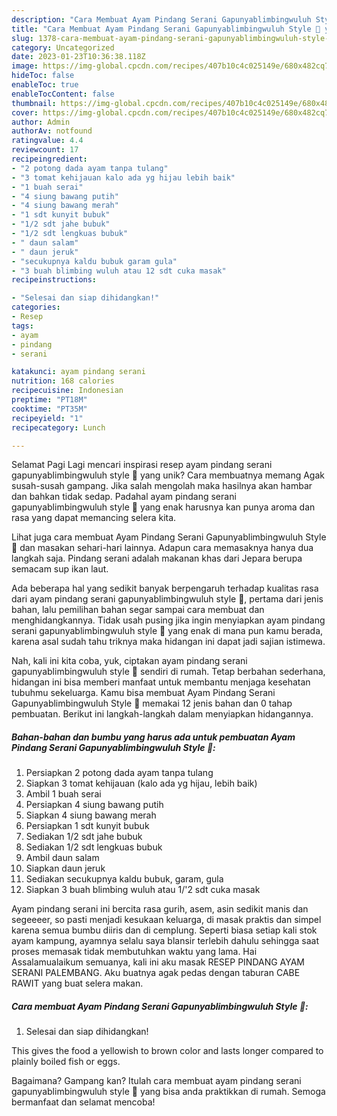 ```yaml
---
description: "Cara Membuat Ayam Pindang Serani Gapunyablimbingwuluh Style 🤪 yang Enak, Mantap"
title: "Cara Membuat Ayam Pindang Serani Gapunyablimbingwuluh Style 🤪 yang Enak, Mantap"
slug: 1378-cara-membuat-ayam-pindang-serani-gapunyablimbingwuluh-style-yang-enak-mantap
category: Uncategorized
date: 2023-01-23T10:36:38.118Z
image: https://img-global.cpcdn.com/recipes/407b10c4c025149e/680x482cq70/ayam-pindang-serani-gapunyablimbingwuluh-style-foto-resep-utama.jpg
hideToc: false
enableToc: true
enableTocContent: false
thumbnail: https://img-global.cpcdn.com/recipes/407b10c4c025149e/680x482cq70/ayam-pindang-serani-gapunyablimbingwuluh-style-foto-resep-utama.jpg
cover: https://img-global.cpcdn.com/recipes/407b10c4c025149e/680x482cq70/ayam-pindang-serani-gapunyablimbingwuluh-style-foto-resep-utama.jpg
author: Admin
authorAv: notfound
ratingvalue: 4.4
reviewcount: 17
recipeingredient:
- "2 potong dada ayam tanpa tulang"
- "3 tomat kehijauan kalo ada yg hijau lebih baik"
- "1 buah serai"
- "4 siung bawang putih"
- "4 siung bawang merah"
- "1 sdt kunyit bubuk"
- "1/2 sdt jahe bubuk"
- "1/2 sdt lengkuas bubuk"
- " daun salam"
- " daun jeruk"
- "secukupnya kaldu bubuk garam gula"
- "3 buah blimbing wuluh atau 12 sdt cuka masak"
recipeinstructions:

- "Selesai dan siap dihidangkan!"
categories:
- Resep
tags:
- ayam
- pindang
- serani

katakunci: ayam pindang serani 
nutrition: 168 calories
recipecuisine: Indonesian
preptime: "PT18M"
cooktime: "PT35M"
recipeyield: "1"
recipecategory: Lunch

---
```



Selamat Pagi Lagi mencari inspirasi resep ayam pindang serani gapunyablimbingwuluh style 🤪 yang unik? Cara membuatnya memang Agak susah-susah gampang. Jika salah mengolah maka hasilnya akan hambar dan bahkan tidak sedap. Padahal ayam pindang serani gapunyablimbingwuluh style 🤪 yang enak harusnya kan punya aroma dan rasa yang dapat memancing selera kita.


Lihat juga cara membuat Ayam Pindang Serani Gapunyablimbingwuluh Style 🤪 dan masakan sehari-hari lainnya. Adapun cara memasaknya hanya dua langkah saja. Pindang serani adalah makanan khas dari Jepara berupa semacam sup ikan laut.

Ada beberapa hal yang sedikit banyak berpengaruh terhadap kualitas rasa dari ayam pindang serani gapunyablimbingwuluh style 🤪, pertama dari jenis bahan, lalu pemilihan bahan segar sampai cara membuat dan menghidangkannya. Tidak usah pusing jika ingin menyiapkan ayam pindang serani gapunyablimbingwuluh style 🤪 yang enak di mana pun kamu berada, karena asal sudah tahu triknya maka hidangan ini dapat jadi sajian istimewa.


Nah, kali ini kita coba, yuk, ciptakan ayam pindang serani gapunyablimbingwuluh style 🤪 sendiri di rumah. Tetap berbahan sederhana, hidangan ini bisa memberi manfaat untuk membantu menjaga kesehatan tubuhmu sekeluarga. Kamu bisa membuat Ayam Pindang Serani Gapunyablimbingwuluh Style 🤪 memakai 12 jenis bahan dan 0 tahap pembuatan. Berikut ini langkah-langkah dalam menyiapkan hidangannya.

<!--inarticleads1-->

##### Bahan-bahan dan bumbu yang harus ada untuk pembuatan Ayam Pindang Serani Gapunyablimbingwuluh Style 🤪:

1. Persiapkan 2 potong dada ayam tanpa tulang
1. Siapkan 3 tomat kehijauan (kalo ada yg hijau, lebih baik)
1. Ambil 1 buah serai
1. Persiapkan 4 siung bawang putih
1. Siapkan 4 siung bawang merah
1. Persiapkan 1 sdt kunyit bubuk
1. Sediakan 1/2 sdt jahe bubuk
1. Sediakan 1/2 sdt lengkuas bubuk
1. Ambil  daun salam
1. Siapkan  daun jeruk
1. Sediakan secukupnya kaldu bubuk, garam, gula
1. Siapkan 3 buah blimbing wuluh atau 1/&#39;2 sdt cuka masak


Ayam pindang serani ini bercita rasa gurih, asem, asin sedikit manis dan segeeeer, so pasti menjadi kesukaan keluarga, di masak praktis dan simpel karena semua bumbu diiris dan di cemplung. Seperti biasa setiap kali stok ayam kampung, ayamnya selalu saya blansir terlebih dahulu sehingga saat proses memasak tidak membutuhkan waktu yang lama. Hai Assalamualaikum semuanya, kali ini aku masak RESEP PINDANG AYAM SERANI PALEMBANG. Aku buatnya agak pedas dengan taburan CABE RAWIT yang buat selera makan. 

<!--inarticleads2-->

##### Cara membuat Ayam Pindang Serani Gapunyablimbingwuluh Style 🤪:


1. Selesai dan siap dihidangkan!

This gives the food a yellowish to brown color and lasts longer compared to plainly boiled fish or eggs. 

Bagaimana? Gampang kan? Itulah cara membuat ayam pindang serani gapunyablimbingwuluh style 🤪 yang bisa anda praktikkan di rumah. Semoga bermanfaat dan selamat mencoba!
